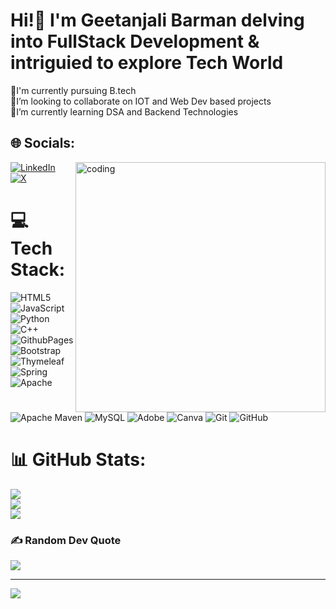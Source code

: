 # Hi!👋 I'm Geetanjali Barman delving into FullStack Development & intriguied to explore Tech World
🔭I'm currently pursuing B.tech <br>👯I’m looking to collaborate on IOT and Web Dev based projects<br>🌱I’m currently learning DSA and Backend Technologies 

## 🌐 Socials: 
<img align="right" alt="coding" width="400" src="https://media.giphy.com/media/YnS7j9pwnECXLMrI4t/giphy.gif">

[![LinkedIn](https://img.shields.io/badge/LinkedIn-%230077B5.svg?logo=linkedin&logoColor=white)](https://linkedin.com/in/geetanjalibarman) [![X](https://img.shields.io/badge/X-black.svg?logo=X&logoColor=white)](https://x.com/Geetanjali_1995) 
# 💻 Tech Stack:
![HTML5](https://img.shields.io/badge/html5-%23E34F26.svg?style=for-the-badge&logo=html5&logoColor=white) ![JavaScript](https://img.shields.io/badge/javascript-%23323330.svg?style=for-the-badge&logo=javascript&logoColor=%23F7DF1E) ![Python](https://img.shields.io/badge/python-3670A0?style=for-the-badge&logo=python&logoColor=ffdd54) ![C++](https://img.shields.io/badge/c++-%2300599C.svg?style=for-the-badge&logo=c%2B%2B&logoColor=white) ![GithubPages](https://img.shields.io/badge/github%20pages-121013?style=for-the-badge&logo=github&logoColor=white) ![Bootstrap](https://img.shields.io/badge/bootstrap-%238511FA.svg?style=for-the-badge&logo=bootstrap&logoColor=white) ![Thymeleaf](https://img.shields.io/badge/Thymeleaf-%23005C0F.svg?style=for-the-badge&logo=Thymeleaf&logoColor=white) ![Spring](https://img.shields.io/badge/spring-%236DB33F.svg?style=for-the-badge&logo=spring&logoColor=white) ![Apache](https://img.shields.io/badge/apache-%23D42029.svg?style=for-the-badge&logo=apache&logoColor=white) ![Apache Maven](https://img.shields.io/badge/Apache%20Maven-C71A36?style=for-the-badge&logo=Apache%20Maven&logoColor=white) ![MySQL](https://img.shields.io/badge/mysql-4479A1.svg?style=for-the-badge&logo=mysql&logoColor=white) ![Adobe](https://img.shields.io/badge/adobe-%23FF0000.svg?style=for-the-badge&logo=adobe&logoColor=white) ![Canva](https://img.shields.io/badge/Canva-%2300C4CC.svg?style=for-the-badge&logo=Canva&logoColor=white) ![Git](https://img.shields.io/badge/git-%23F05033.svg?style=for-the-badge&logo=git&logoColor=white) ![GitHub](https://img.shields.io/badge/github-%23121011.svg?style=for-the-badge&logo=github&logoColor=white)
# 📊 GitHub Stats:
![](https://github-readme-stats.vercel.app/api?username=CtrlZ-debug&theme=transparent&hide_border=false&include_all_commits=true&count_private=false)<br/>
![](https://github-readme-streak-stats.herokuapp.com/?user=CtrlZ-debug&theme=transparent&hide_border=false)<br/>
![](https://github-readme-stats.vercel.app/api/top-langs/?username=CtrlZ-debug&theme=transparent&hide_border=false&include_all_commits=true&count_private=false&layout=compact)

### ✍️ Random Dev Quote
![](https://quotes-github-readme.vercel.app/api?type=horizontal&theme=radical)

---
[![](https://visitcount.itsvg.in/api?id=CtrlZ-debug&icon=0&color=0)](https://visitcount.itsvg.in)

<!-- Proudly created with GPRM ( https://gprm.itsvg.in ) -->
